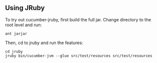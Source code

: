## Using JRuby

To try out cucumber-jruby, first build the full jar. Change directory to the root level and run:

    ant jarjar

Then, cd to jruby and run the features:

    cd jruby
    jruby bin/cucumber-jvm --glue src/test/resources src/test/resources
